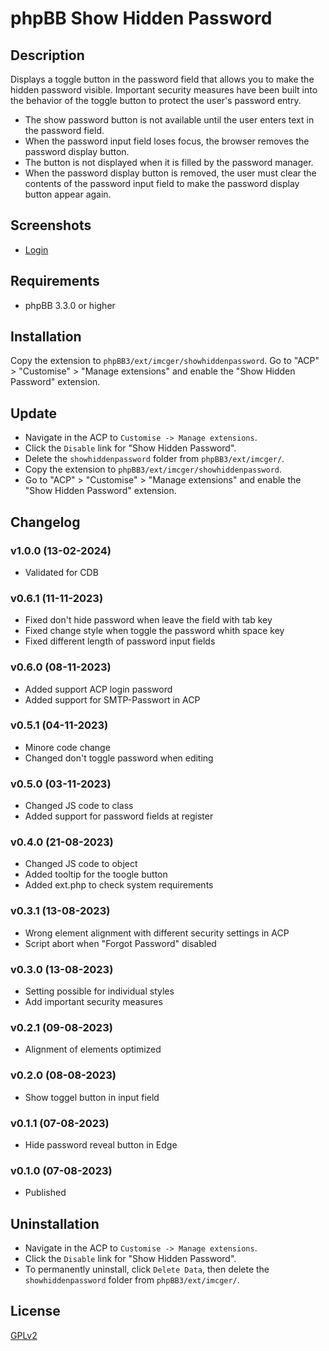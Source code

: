 # phpBB Show Hidden Password

## Description
Displays a toggle button in the password field that allows you to make the hidden password visible.
Important security measures have been built into the behavior of the toggle button to protect the user's password entry.
- The show password button is not available until the user enters text in the password field.
- When the password input field loses focus, the browser removes the password display button.
- The button is not displayed when it is filled by the password manager.
- When the password display button is removed, the user must clear the contents of the password input field to make the password display button appear again.

## Screenshots
- [Login](https://raw.githubusercontent.com/IMC-GER/images/main/screenshots/showhiddenpassword/en/login-forum.png)

## Requirements
- phpBB 3.3.0 or higher

## Installation
Copy the extension to `phpBB3/ext/imcger/showhiddenpassword`.
Go to "ACP" > "Customise" > "Manage extensions" and enable the "Show Hidden Password" extension.

## Update
- Navigate in the ACP to `Customise -> Manage extensions`.
- Click the `Disable` link for "Show Hidden Password".
- Delete the `showhiddenpassword` folder from `phpBB3/ext/imcger/`.
- Copy the extension to `phpBB3/ext/imcger/showhiddenpassword`.
- Go to "ACP" > "Customise" > "Manage extensions" and enable the "Show Hidden Password" extension.

## Changelog

### v1.0.0 (13-02-2024)
- Validated for CDB

### v0.6.1 (11-11-2023)
- Fixed don't hide password when leave the field with tab key
- Fixed change style when toggle the password whith space key
- Fixed different length of password input fields

### v0.6.0 (08-11-2023)
- Added support ACP login password
- Added support for SMTP-Passwort in ACP

### v0.5.1 (04-11-2023)
- Minore code change
- Changed don't toggle password when editing

### v0.5.0 (03-11-2023)
- Changed JS code to class
- Added support for password fields at register

### v0.4.0 (21-08-2023)
- Changed JS code to object
- Added tooltip for the toogle button
- Added ext.php to check system requirements

### v0.3.1 (13-08-2023)
- Wrong element alignment with different security settings in ACP
- Script abort when "Forgot Password" disabled

### v0.3.0 (13-08-2023)
- Setting possible for individual styles
- Add important security measures

### v0.2.1 (09-08-2023)
- Alignment of elements optimized

### v0.2.0 (08-08-2023)
- Show toggel button in input field

### v0.1.1 (07-08-2023)
- Hide password reveal button in Edge

### v0.1.0 (07-08-2023)
- Published

## Uninstallation
- Navigate in the ACP to `Customise -> Manage extensions`.
- Click the `Disable` link for "Show Hidden Password".
- To permanently uninstall, click `Delete Data`, then delete the `showhiddenpassword` folder from `phpBB3/ext/imcger/`.

## License
[GPLv2](https://www.gnu.org/licenses/old-licenses/gpl-2.0.en.html)
